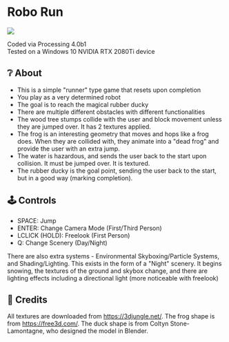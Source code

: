 # Robo Run

![](readme/demo.gif)

Coded via Processing 4.0b1  
Tested on a Windows 10 NVIDIA RTX 2080Ti device

## ❔ About
- This is a simple "runner" type game that resets upon completion
- You play as a very determined robot
- The goal is to reach the magical rubber ducky
- There are multiple different obstacles with different functionalities
- The wood tree stumps collide with the user and block movement unless they are jumped over. It has 2 textures applied.
- The frog is an interesting geometry that moves and hops like a frog does. When they are collided with, they animate
  into a "dead frog" and provide the user with an extra jump.
- The water is hazardous, and sends the user back to the start upon collision. It must be jumped over. It is textured.
- The rubber ducky is the goal point, sending the user back to the start, but in a good way (marking completion).

## 🕹️ Controls
- SPACE: Jump
- ENTER: Change Camera Mode (First/Third Person)
- LCLICK (HOLD): Freelook (First Person)
- Q: Change Scenery (Day/Night)

There are also extra systems - Environmental Skyboxing/Particle Systems, and Shading/Lighting. This exists in the form of a "Night" scenery. 
It begins snowing, the textures of the ground and skybox change, and there are lighting effects including a directional light (more noticeable with freelook)

## 📖 Credits
All textures are downloaded from https://3djungle.net/.
The frog shape is from https://free3d.com/.
The duck shape is from Coltyn Stone-Lamontagne, who designed the model in Blender.
